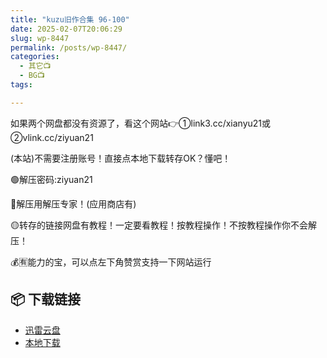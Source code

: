 ```yaml
---
title: "kuzu旧作合集 96-100"
date: 2025-02-07T20:06:29
slug: wp-8447
permalink: /posts/wp-8447/
categories:
  - 其它📺
  - BG📺
tags:

---
```


如果两个网盘都没有资源了，看这个网站👉①link3.cc/xianyu21或②vlink.cc/ziyuan21

(本站)不需要注册账号！直接点本地下载转存OK？懂吧！

🟢解压密码:ziyuan21

🔵解压用解压专家！(应用商店有)

🟡转存的链接网盘有教程！一定要看教程！按教程操作！不按教程操作你不会解压！

💰🈶能力的宝，可以点左下角赞赏支持一下网站运行

## 📦 下载链接
- [迅雷云盘](https://blziyuan21.com/pay-download/8447?key=4150fb72a9&down_id=0)
- [本地下载](https://blziyuan21.com/pay-download/8447?key=4150fb72a9&down_id=1)

